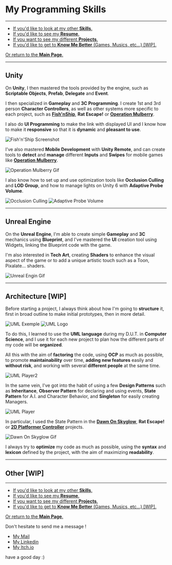 
# My Programming Skills

***

- [If you'd like to look at my other **Skills**.](MySkills.md)
- [If you'd like to see my **Resume**.](../Documents/AussantMarin_CV.pdf)
- [If you want to see my different **Projects**.](../Projects/MyProjects.md)
- [If you'd like to get to **Know Me Better** (Games, Musics, etc...) [WIP].]()

[Or return to the **Main Page**.](../README.md)

***

## Unity

On **Unity**, I then mastered the tools provided by the engine, such as **Scriptable Objects**, **Prefab**, **Delegate** and **Event**.

I then specialized in **Gameplay** and **3C Programming**. I create 1st and 3rd person **Character Controllers**, as well as other systems more specific to each project, such as [**Fish'nShip**](https://alanoixdecocow.itch.io/fish-n-ship), **Rat Escape!** or [**Operation Mulberry**](https://john-gd.itch.io/ps3).

I also do **UI Programming** to make the link with displayed UI and I know how to make it **responsive** so that it is **dynamic** and **pleasant to use**.

![Fish'n'Ship Screenshot](../Documents/Pictures/fishNShip.png)

I've also mastered **Mobile Development** with **Unity Remote**, and can create tools to **detect** and **manage** different **Inputs** and **Swipes** for mobile games like [**Operation Mulberry**](https://john-gd.itch.io/ps3).

![Operation Mulberry Gif](../Documents/Gifs/OperationMulberry.gif)

I also know how to set up and use optimization tools like **Occlusion Culling** and **LOD Group**, and how to manage lights on Unity 6 with **Adaptive Probe Volume**.

![Occlusion Culling](../Documents/Pictures/OcclusionCulling.png)
![Adaptive Probe Volume](../Documents/Pictures/APV.png)

***

## Unreal Engine

On the **Unreal Engine**, I'm able to create simple **Gameplay** and **3C** mechanics using **Blueprint**, and I've mastered the **UI** creation tool using Widgets, linking the Blueprint code with the game.

I'm also interested in **Tech Art**, creating **Shaders** to enhance the visual aspect of the game or to add a unique artistic touch such as a Toon, Pixalate... shaders.

![Unreal Engin Gif](../Documents/Gifs/unrealEngine.gif)

***

## Architecture [WIP]

Before starting a project, I always think about how I'm going to **structure** it, first in broad outline to make initial prototypes, then in more detail.

![UML Exemple](../Documents/Pictures/umlExemple.png)
![UML Logo](../Documents/Pictures/UML_logo.gif)


To do this, I learned to use the **UML language** during my D.U.T. in **Computer Science**, and I use it for each new project to plan how the different parts of my code will be **organized**.

All this with the aim of **factoring** the code, using **OCP** as much as possible, to promote **maintainability** over time, **adding new features** easily and **without risk**, and working with several **different people** at the same time.

![UML Player2](../Documents/Pictures/playerUml2.png)

In the same vein, I've got into the habit of using a few **Design Patterns** such as **Inheritance**, **Observer Pattern** for declaring and using events, **State Pattern** for A.I. and Character Behavior, and **Singleton** for easily creating Managers.

![UML Player](../Documents/Pictures/playerUml.png)

In particular, I used the State Pattern in the [**Dawn On Skyglow**](../Projects/Dawn%20on%20Skyglow/DawnOnSkyglow.md), **Rat Escape!** or [**2D Platformer Controller**](../Projects/Other%20Projects/2D%20Platformer%20Controller/2dPlatformerController.md) projects.

![Dawn On Skyglow Gif](../Documents/Gifs/dawnOnSkyglowGif.gif)

I always try to **optimize** my code as much as possible, using the **syntax** and **lexicon** defined by the project, with the aim of maximizing **readability**.

***

## Other [WIP]

[comment]: <> (
oui phaser le javascript et à l'aise avec les json
oui avec python aussi génération procédural perlin noise 1D
interessé par l'anim procédural
par la génération procédural
par l'IA
par comment améliorer le feeling du joueur, l'ux
d'autres moteurs comme Godot
et par d'autres manière de programmer comme l'ECS)




***

- [If you'd like to look at my other **Skills**.](MySkills.md)
- [If you'd like to see my **Resume**.](../Documents/AussantMarin_CV.pdf)
- [If you want to see my different **Projects**.](../Projects/MyProjects.md)
- [If you'd like to get to **Know Me Better** (Games, Musics, etc...) [WIP].]()

[Or return to the **Main Page**.](../README.md)

Don't hesitate to send me a message !

* [My Mail](mailto:marin.aussant@gmail.com)
* [My Linkedin](https://www.linkedin.com/in/marin-aussant-623254229/)
* [My Itch.io](https://marinaussant.itch.io/)

have a good day :)